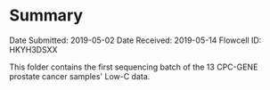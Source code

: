 # Summary

Date Submitted: 2019-05-02
Date Received: 2019-05-14
Flowcell ID: HKYH3DSXX

This folder contains the first sequencing batch of the 13 CPC-GENE prostate cancer samples' Low-C data.

